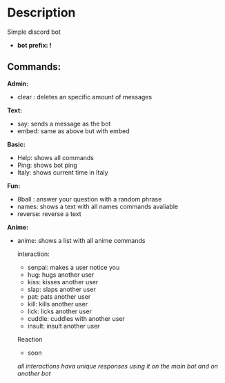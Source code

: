 # Description
Simple discord bot
 - **bot prefix: !**

## Commands: 
**Admin:**
  - clear <quantity>: deletes an specific amount of messages

**Text:**
  - say: sends a message as the bot
  - embed: same as above but with embed
  
**Basic:**
  - Help: shows all commands
  - Ping: shows bot ping
  - Italy: shows current time in Italy
  
**Fun:**
  - 8ball <question>: answer your question with a random phrase
  - names: shows a text with all names commands avaliable
  - reverse: reverse a text
 
**Anime:**

- anime: shows a list with all anime commands
  
  interaction:
  - senpai: makes a user notice you
  - hug: hugs another user
  - kiss: kisses another user
  - slap: slaps another user
  - pat: pats another user
  - kill: kills another user
  - lick: licks another user
  - cuddle: cuddles with another user
  - insult: insult another user
  
  Reaction
  - soon

  *all interactions hava unique responses using it on the main bot and on another bot*
